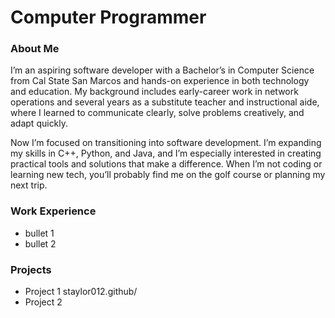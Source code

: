 # Computer Programmer

### About Me

I’m an aspiring software developer with a Bachelor’s in Computer Science from Cal State San Marcos and hands-on experience in both technology and education. My background includes early-career work in network operations and several years as a substitute teacher and instructional aide, where I learned to communicate clearly, solve problems creatively, and adapt quickly.

Now I’m focused on transitioning into software development. I’m expanding my skills in C++, Python, and Java, and I’m especially interested in creating practical tools and solutions that make a difference. When I’m not coding or learning new tech, you’ll probably find me on the golf course or planning my next trip.

### Work Experience
- bullet 1
- bullet 2

### Projects
- Project 1 staylor012.github/
- Project 2

